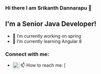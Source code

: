 ### Hi there I am Srikanth Dannarapu 👋

## I'm a Senior Java Developer!
- 🔭 I’m currently working on spring
- 🌱 I’m currently learning Angular 8

### Connect with me:
- 📫 How to reach me: [<img align="left" alt="srikanth-dannarapu-98a010165 | LinkedIn" width="22px" src="https://cdn.jsdelivr.net/npm/simple-icons@v3/icons/linkedin.svg" />


